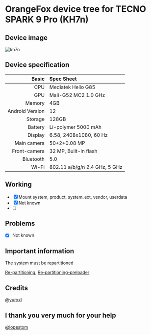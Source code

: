 # OrangeFox device tree for TECNO SPARK 9 Pro (KH7n)

## Device image
![kh7n](https://github.com/tecno-mt6768/tecno_kh7n_orangefox/blob/main/Device_image/30065104b.jpg)

## Device specification
Basic   | Spec Sheet
-------:|:------------------------
CPU     | Mediatek  Helio G85 
GPU     | Mali-G52 MC2 1.0 GHz
Memory  | 4GB
Android Version | 12
Storage | 128GB
Battery | Li-polymer 5000 mAh
Display | 6.58, 2408x1080, 60 Hz
Main camera | 50+2+0.08 MP
Front-camera | 32 MP, Built-in flash
Bluetooth | 5.0 
Wi-Fi | 802.11 a/b/g/n  2.4 GHz, 5 GHz

## Working
- [X] Mount system, product, system_ext, vendor, userdata
- [X] Not known
- [ ] 
## Problems
- [X] Not known

## Important information 
The system must be repartitioned 

[Re-partitioning](https://github.com/tecno-mt6768/Re-partitioning-kh7n),
[Re-partitioning-preloader](https://github.com/tecno-mt6768/Re-partitioning-preloader-kh7n)

## Credits
[@yurxxl](https://4pda.to/forum/index.php?showuser=8545777)

## I thank you very much for your help 
[@lopestom](https://github.com/lopestom)
